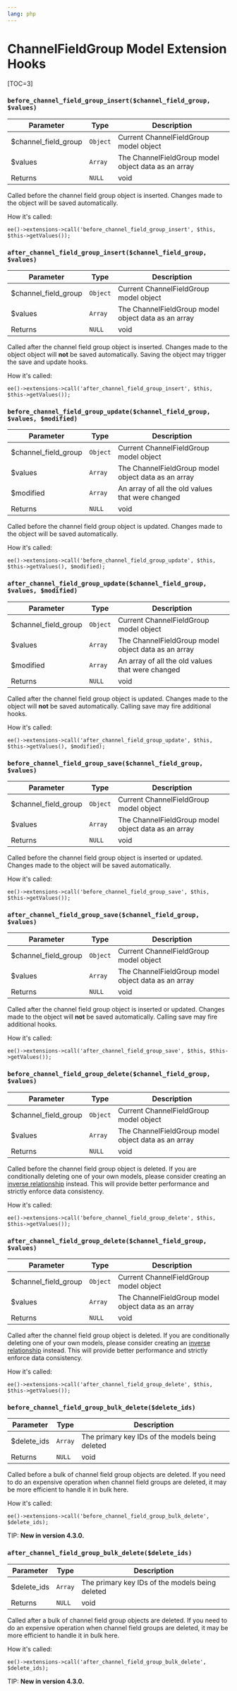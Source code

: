 ```yaml
---
lang: php
---
```


<!--
    This source file is part of the open source project
    ExpressionEngine User Guide (https://github.com/ExpressionEngine/ExpressionEngine-User-Guide)

    @link      https://expressionengine.com/
    @copyright Copyright (c) 2003-2019, EllisLab Corp. (https://ellislab.com)
    @license   https://expressionengine.com/license Licensed under Apache License, Version 2.0
-->

# ChannelFieldGroup Model Extension Hooks

[TOC=3]

### `before_channel_field_group_insert($channel_field_group, $values)`

| Parameter             | Type     | Description                                         |
| --------------------- | -------- | --------------------------------------------------- |
| \$channel_field_group | `Object` | Current ChannelFieldGroup model object              |
| \$values              | `Array`  | The ChannelFieldGroup model object data as an array |
| Returns               | `NULL`   | void                                                |

Called before the channel field group object is inserted. Changes made to the object will be saved automatically.

How it's called:

    ee()->extensions->call('before_channel_field_group_insert', $this, $this->getValues());

### `after_channel_field_group_insert($channel_field_group, $values)`

| Parameter             | Type     | Description                                         |
| --------------------- | -------- | --------------------------------------------------- |
| \$channel_field_group | `Object` | Current ChannelFieldGroup model object              |
| \$values              | `Array`  | The ChannelFieldGroup model object data as an array |
| Returns               | `NULL`   | void                                                |

Called after the channel field group object is inserted. Changes made to the object object will **not** be saved automatically. Saving the object may trigger the save and update hooks.

How it's called:

    ee()->extensions->call('after_channel_field_group_insert', $this, $this->getValues());

### `before_channel_field_group_update($channel_field_group, $values, $modified)`

| Parameter             | Type     | Description                                         |
| --------------------- | -------- | --------------------------------------------------- |
| \$channel_field_group | `Object` | Current ChannelFieldGroup model object              |
| \$values              | `Array`  | The ChannelFieldGroup model object data as an array |
| \$modified            | `Array`  | An array of all the old values that were changed    |
| Returns               | `NULL`   | void                                                |

Called before the channel field group object is updated. Changes made to the object will be saved automatically.

How it's called:

    ee()->extensions->call('before_channel_field_group_update', $this, $this->getValues(), $modified);

### `after_channel_field_group_update($channel_field_group, $values, $modified)`

| Parameter             | Type     | Description                                         |
| --------------------- | -------- | --------------------------------------------------- |
| \$channel_field_group | `Object` | Current ChannelFieldGroup model object              |
| \$values              | `Array`  | The ChannelFieldGroup model object data as an array |
| \$modified            | `Array`  | An array of all the old values that were changed    |
| Returns               | `NULL`   | void                                                |

Called after the channel field group object is updated. Changes made to the object will **not** be saved automatically. Calling save may fire additional hooks.

How it's called:

    ee()->extensions->call('after_channel_field_group_update', $this, $this->getValues(), $modified);

### `before_channel_field_group_save($channel_field_group, $values)`

| Parameter             | Type     | Description                                         |
| --------------------- | -------- | --------------------------------------------------- |
| \$channel_field_group | `Object` | Current ChannelFieldGroup model object              |
| \$values              | `Array`  | The ChannelFieldGroup model object data as an array |
| Returns               | `NULL`   | void                                                |

Called before the channel field group object is inserted or updated. Changes made to the object will be saved automatically.

How it's called:

    ee()->extensions->call('before_channel_field_group_save', $this, $this->getValues());

### `after_channel_field_group_save($channel_field_group, $values)`

| Parameter             | Type     | Description                                         |
| --------------------- | -------- | --------------------------------------------------- |
| \$channel_field_group | `Object` | Current ChannelFieldGroup model object              |
| \$values              | `Array`  | The ChannelFieldGroup model object data as an array |
| Returns               | `NULL`   | void                                                |

Called after the channel field group object is inserted or updated. Changes made to the object will **not** be saved automatically. Calling save may fire additional hooks.

How it's called:

    ee()->extensions->call('after_channel_field_group_save', $this, $this->getValues());

### `before_channel_field_group_delete($channel_field_group, $values)`

| Parameter             | Type     | Description                                         |
| --------------------- | -------- | --------------------------------------------------- |
| \$channel_field_group | `Object` | Current ChannelFieldGroup model object              |
| \$values              | `Array`  | The ChannelFieldGroup model object data as an array |
| Returns               | `NULL`   | void                                                |

Called before the channel field group object is deleted. If you are conditionally deleting one of your own models, please consider creating an [inverse relationship](development/services/model/relating-models.md#inverse-relationships) instead. This will provide better performance and strictly enforce data consistency.

How it's called:

    ee()->extensions->call('before_channel_field_group_delete', $this, $this->getValues());

### `after_channel_field_group_delete($channel_field_group, $values)`

| Parameter             | Type     | Description                                         |
| --------------------- | -------- | --------------------------------------------------- |
| \$channel_field_group | `Object` | Current ChannelFieldGroup model object              |
| \$values              | `Array`  | The ChannelFieldGroup model object data as an array |
| Returns               | `NULL`   | void                                                |

Called after the channel field group object is deleted. If you are conditionally deleting one of your own models, please consider creating an [inverse relationship](development/services/model/relating-models.md#inverse-relationships) instead. This will provide better performance and strictly enforce data consistency.

How it's called:

    ee()->extensions->call('after_channel_field_group_delete', $this, $this->getValues());

### `before_channel_field_group_bulk_delete($delete_ids)`

| Parameter    | Type    | Description                                     |
| ------------ | ------- | ----------------------------------------------- |
| \$delete_ids | `Array` | The primary key IDs of the models being deleted |
| Returns      | `NULL`  | void                                            |

Called before a bulk of channel field group objects are deleted. If you need to do an expensive operation when channel field groups are deleted, it may be more efficient to handle it in bulk here.

How it's called:

    ee()->extensions->call('before_channel_field_group_bulk_delete', $delete_ids);

TIP: **New in version 4.3.0.**

### `after_channel_field_group_bulk_delete($delete_ids)`

| Parameter    | Type    | Description                                     |
| ------------ | ------- | ----------------------------------------------- |
| \$delete_ids | `Array` | The primary key IDs of the models being deleted |
| Returns      | `NULL`  | void                                            |

Called after a bulk of channel field group objects are deleted. If you need to do an expensive operation when channel field groups are deleted, it may be more efficient to handle it in bulk here.

How it's called:

    ee()->extensions->call('after_channel_field_group_bulk_delete', $delete_ids);

TIP: **New in version 4.3.0.**
